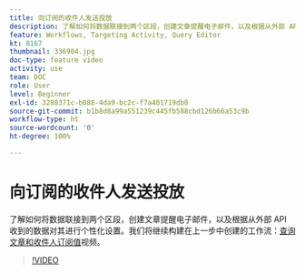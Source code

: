 ```yaml
---
title: 向订阅的收件人发送投放
description: 了解如何将数据联接到两个区段，创建文章提醒电子邮件，以及根据从外部 API 收到的数据对其进行个性化设置。
feature: Workflows, Targeting Activity, Query Editor
kt: 8167
thumbnail: 336904.jpg
doc-type: feature video
activity: use
team: DOC
role: User
level: Beginner
exl-id: 3280371c-b088-4da9-bc2c-f7a401719db8
source-git-commit: b1b8d8a99a551239c445fb588cbd126b66a53c9b
workflow-type: ht
source-wordcount: '0'
ht-degree: 100%

---
```


# 向订阅的收件人发送投放

了解如何将数据联接到两个区段，创建文章提醒电子邮件，以及根据从外部 API 收到的数据对其进行个性化设置。我们将继续构建在上一步中创建的工作流：[查询文章和收件人订阅值](/help/tutorial-use-soap-apis/query-articles-and-recipient-subscription-values.md)视频。

>[!VIDEO](https://video.tv.adobe.com/v/336904?quality=12&learn=on)
